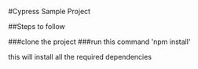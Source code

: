 #Cypress Sample Project

##Steps to follow

###clone  the project
###run this command 'npm install'

this will install all the required dependencies